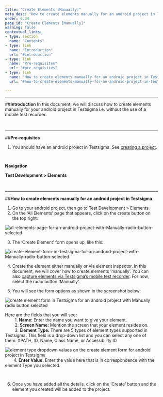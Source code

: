 ```yaml
---
title: "Create Elements [Manually]"
meta_desc: "How to create elements manually for an android project in Testsigma."
order: 6.34
page_id: "Create Elements [Manually]"
warning: false
contextual_links:
- type: section
  name: "Contents"
- type: link
  name: "Introduction"
  url: "#introduction"
- type: link
  name: "Pre-requisites"
  url: "#pre-requisites"
- type: link
  name: "How to create elements manually for an android project in Testsigma"
  url: "#how-to-create-elements-manually-for-an-android-project-in-testsigma"

---
```


---
##**Introduction**
In this document, we will discuss how to create elements manually for your android project in Testsigma i.e. without the use of a mobile test recorder.

<br>

---
##**Pre-requisites**
1. You should have an android project in Testsigma. See [creating a project](https://testsigma.com/docs/projects/overview/).

<br>

**Navigation**

**Test Development > Elements**

<br>

---
##**How to create elements manually for an android project in Testsigma**
1. Go to your android project, then go to Test Development > Elements.
2. On the ‘All Elements’ page that appears, click on the create button on the top right:

![all-elements-page-for-an-android-project-with-Manually-radio-button-selected](https://s3.amazonaws.com/static-docs.testsigma.com/new_images/elements/android-apps/create-manually/all-elements-page-for-an-android-project-with-Manually-radio-button-selected.png)

3. The ‘Create Element’ form opens up, like this:

![create-element-form-in-Testsigma-for-an-android-project-with-Manually-radio-button-selected](https://s3.amazonaws.com/static-docs.testsigma.com/new_images/elements/android-apps/create-manually/create-element-form-in-Testsigma-for-an-android-project-with-Manually-radio-button-selected.png)

4.  Create the element either manually or via element inspector. In this document, we will cover how to create elements ‘manually’. You can also [capture elements via Testsigma’s mobile test recorder](https://testsigma.com/docs/elements/android-apps/capture-single-element/). For now, select the radio button ‘Manually’.

5. You will see the form options as shown in the screenshot below:

![create element form in Testsigma for an android project with Manually radio button selected](https://docs.testsigma.com/images/create-manually/create-element-manually-android-testsigma.png)

Here are the fields that you will see:<br>
&emsp;&emsp; 1. **Name:** Enter the name you want to give your element.<br>
&emsp;&emsp; 2. **Screen Name:** Mention the screen that your element resides on.<br>
&emsp;&emsp; 3. **Element Type:** There are 5 types of element types supported in Testsigma. This field is a drop-down list and you can select any one of them: XPATH, ID, Name, Class Name, or Accessibility ID<br>

![element type dropdown values on the create element form for android project in Testsigma](https://docs.testsigma.com/images/create-manually/element-type-dropdown-value-create-an-element-android-testsigma.png)
&emsp;&emsp;4. **Enter Value:** Enter the value here that is in correspondence with the element Type you selected.

<br>

6. Once you have added all the details, click on the ‘Create’ button and the element you created will be added to the project.
